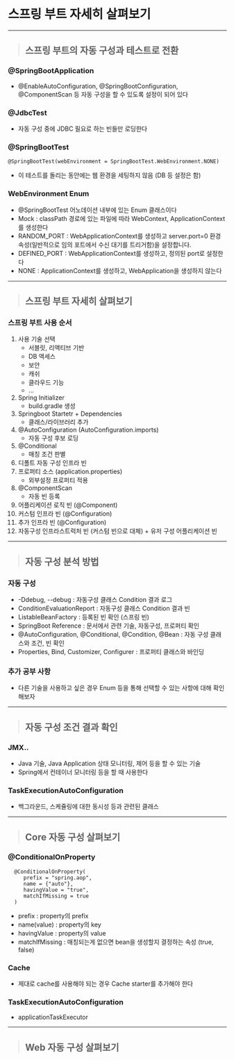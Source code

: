 
# 스프링 부트 자세히 살펴보기

---------------------------------------------------------------------------------------------------------------------------------

> ## 스프링 부트의 자동 구성과 테스트로 전환

### @SpringBootApplication
- @EnableAutoConfiguration, @SpringBootConfiguration, @ComponentScan 등 자동 구성을 할 수 있도록 설정이 되어 있다


### @JdbcTest
- 자동 구성 중에 JDBC 필요로 하는 빈들만 로딩한다


### @SpringBootTest
    @SpringBootTest(webEnvironment = SpringBootTest.WebEnvironment.NONE)
- 이 테스트를 돌리는 동안에는 웹 환경을 세팅하지 않음 (DB 등 설정은 함)


### WebEnvironment Enum
- @SpringBootTest 어노데이션 내부에 있는 Enum 클래스이다
- Mock : classPath 경로에 있는 파일에 따라 WebContext, ApplicationContext를 생성한다
- RANDOM_PORT : WebApplicationContext를 생성하고 server.port=0 환경 속성(일반적으로 임의 포트에서 수신 대기를 트리거함)을 설정합니다.
- DEFINED_PORT : WebApplicationContext를 생성하고, 정의된 port로 설정한다
- NONE : ApplicationContext를 생성하고, WebApplication을 생성하지 않는다

---------------------------------------------------------------------------------------------------------------------------------

> ## 스프링 부트 자세히 살펴보기

### 스프링 부트 사용 순서
1. 사용 기술 선택
   - 서블릿, 리액티브 기반
   - DB 액세스
   - 보안
   - 캐쉬
   - 클라우드 기능
   - ...
2. Spring Initializer
   - build.gradle 생성
3. Springboot Startetr + Dependencies
   - 클래스/라이브러리 추가
4. @AutoConfiguration (AutoConfiguration.imports)
   - 자동 구성 후보 로딩
5. @Conditional
   - 매칭 조건 판별
6. 디폴트 자동 구성 인프라 빈
7. 프로퍼티 소스 (application.properties)
   - 외부설정 프로퍼티 적용
8. @ComponentScan
   - 자동 빈 등록
9. 어플리케이션 로직 빈 (@Component)
10. 커스텀 인프라 빈 (@Configuration)
11. 추가 인프라 빈 (@Configuration)
12. 자동구성 인프라스트럭처 빈 (커스텀 빈으로 대체) + 유저 구성 어플리케이션 빈

---------------------------------------------------------------------------------------------------------------------------------

> ## 자동 구성 분석 방법

### 자동 구성
- -Ddebug, --debug : 자동구성 클래스 Condition 결과 로그
- ConditionEvaluationReport : 자동구성 클래스 Condition 결과 빈
- ListableBeanFactory : 등록된 빈 확인 (스프링 빈)
- SpringBoot Reference : 문서에서 관련 기술, 자동구성, 프로퍼티 확인
- @AutoConfiguration, @Conditional, @Condition, @Bean : 자동 구성 클래스와 조건, 빈 확인
- Properties, Bind, Customizer, Configurer : 프로퍼티 클래스와 바인딩


### 추가 공부 사항
- 다른 기술을 사용하고 싶은 경우 Enum 등을 통해 선택할 수 있는 사항에 대해 확인해보자

---------------------------------------------------------------------------------------------------------------------------------

> ## 자동 구성 조건 결과 확인

### JMX..
- Java 기술, Java Application 상태 모니터링, 제어 등을 할 수 있는 기술
- Spring에서 컨테이너 모니터링 등을 할 때 사용한다


### TaskExecutionAutoConfiguration
- 백그라운드, 스케쥴링에 대한 동시성 등과 관련된 클래스

---------------------------------------------------------------------------------------------------------------------------------

> ## Core 자동 구성 살펴보기

### @ConditionalOnProperty
      @ConditionalOnProperty(
         prefix = "spring.aop",
         name = {"auto"},
         havingValue = "true",
         matchIfMissing = true
      )  
- prefix : property의 prefix
- name(value) : property의 key
- havingValue : property의 value
- matchIfMissing : 매칭되는게 없으면 bean을 생성할지 결정하는 속성 (true, false)


### Cache
- 제대로 cache를 사용해야 되는 경우 Cache starter를 추가해야 한다


### TaskExecutionAutoConfiguration
- applicationTaskExecutor

---------------------------------------------------------------------------------------------------------------------------------

> ## Web 자동 구성 살펴보기




























